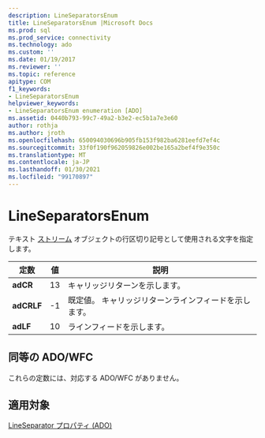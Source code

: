 ```yaml
---
description: LineSeparatorsEnum
title: LineSeparatorsEnum |Microsoft Docs
ms.prod: sql
ms.prod_service: connectivity
ms.technology: ado
ms.custom: ''
ms.date: 01/19/2017
ms.reviewer: ''
ms.topic: reference
apitype: COM
f1_keywords:
- LineSeparatorsEnum
helpviewer_keywords:
- LineSeparatorsEnum enumeration [ADO]
ms.assetid: 0440b793-99c7-49a2-b3e2-ec5b1a7e3e60
author: rothja
ms.author: jroth
ms.openlocfilehash: 650094030696b905fb153f982ba6281eefd7ef4c
ms.sourcegitcommit: 33f0f190f962059826e002be165a2bef4f9e350c
ms.translationtype: MT
ms.contentlocale: ja-JP
ms.lasthandoff: 01/30/2021
ms.locfileid: "99170897"
---
```

# <a name="lineseparatorsenum"></a>LineSeparatorsEnum
テキスト [ストリーム](./stream-object-ado.md) オブジェクトの行区切り記号として使用される文字を指定します。  
  
|定数|値|説明|  
|--------------|-----------|-----------------|  
|**adCR**|13|キャリッジリターンを示します。|  
|**adCRLF**|-1|既定値。 キャリッジリターンラインフィードを示します。|  
|**adLF**|10|ラインフィードを示します。|  
  
## <a name="adowfc-equivalent"></a>同等の ADO/WFC  
 これらの定数には、対応する ADO/WFC がありません。  
  
## <a name="applies-to"></a>適用対象  
 [LineSeparator プロパティ (ADO)](./lineseparator-property-ado.md)